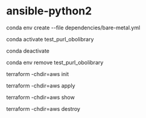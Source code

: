 # ansible-python2

conda env create --file dependencies/bare-metal.yml

conda activate test_purl_obolibrary

conda deactivate

conda env remove test_purl_obolibrary

terraform -chdir=aws init

terraform -chdir=aws apply

terraform -chdir=aws show

terraform -chdir=aws destroy
